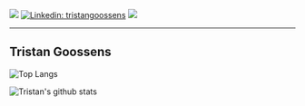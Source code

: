 ![](https://komarev.com/ghpvc/?username=your-github-username) [![Linkedin: tristangoossens](https://img.shields.io/badge/-tristangoossens-blue?style=flat-square&logo=Linkedin&logoColor=white&link=https://www.linkedin.com/in/tristan-goossens-3836b01a2/)](https://www.linkedin.com/in/tristan-goossens-3836b01a2/) ![](https://img.shields.io/github/followers/tristangoossens?label=Follow&style=social)

---
## Tristan Goossens

![Top Langs](https://github-readme-stats.vercel.app/api/top-langs/?username=anuraghazra&layout=compact)

![Tristan's github stats](https://github-readme-stats.vercel.app/api?username=tristangoossens)
